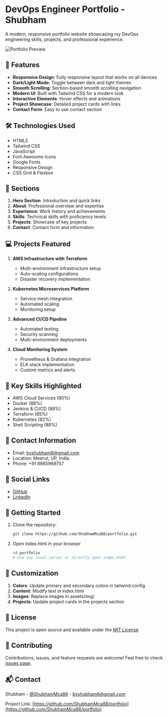 # DevOps Engineer Portfolio - Shubham

A modern, responsive portfolio website showcasing my DevOps engineering skills, projects, and professional experience.

![Portfolio Preview](assets/img/preview.png)

## 🚀 Features

- **Responsive Design**: Fully responsive layout that works on all devices
- **Dark/Light Mode**: Toggle between dark and light themes
- **Smooth Scrolling**: Section-based smooth scrolling navigation
- **Modern UI**: Built with Tailwind CSS for a modern look
- **Interactive Elements**: Hover effects and animations
- **Project Showcase**: Detailed project cards with links
- **Contact Form**: Easy to use contact section

## 🛠️ Technologies Used

- HTML5
- Tailwind CSS
- JavaScript
- Font Awesome Icons
- Google Fonts
- Responsive Design
- CSS Grid & Flexbox

## 🎯 Sections

1. **Hero Section**: Introduction and quick links
2. **About**: Professional overview and expertise
3. **Experience**: Work history and achievements
4. **Skills**: Technical skills with proficiency levels
5. **Projects**: Showcase of key projects
6. **Contact**: Contact form and information

## 💻 Projects Featured

1. **AWS Infrastructure with Terraform**
   - Multi-environment infrastructure setup
   - Auto-scaling configurations
   - Disaster recovery implementation

2. **Kubernetes Microservices Platform**
   - Service mesh integration
   - Automated scaling
   - Monitoring setup

3. **Advanced CI/CD Pipeline**
   - Automated testing
   - Security scanning
   - Multi-environment deployments

4. **Cloud Monitoring System**
   - Prometheus & Grafana integration
   - ELK stack implementation
   - Custom metrics and alerts

## 🌟 Key Skills Highlighted

- AWS Cloud Services (90%)
- Docker (88%)
- Jenkins & CI/CD (88%)
- Terraform (85%)
- Kubernetes (82%)
- Shell Scripting (88%)

## 📱 Contact Information

- Email: byshubham6@gmail.com
- Location: Meerut, UP, India
- Phone: +91 8865969757

## 🔗 Social Links

- [GitHub](https://github.com/ShubhamMca88)
- [LinkedIn](https://linkedin.com/in/shubhammca88)

## 🚀 Getting Started

1. Clone the repository:
   ```bash
   git clone https://github.com/ShubhamMca88/portfolio.git
   ```

2. Open index.html in your browser
   ```bash
   cd portfolio
   # Use any local server or directly open index.html
   ```

## 🎨 Customization

1. **Colors**: Update primary and secondary colors in tailwind.config
2. **Content**: Modify text in index.html
3. **Images**: Replace images in assets/img/
4. **Projects**: Update project cards in the projects section

## 📄 License

This project is open source and available under the [MIT License](LICENSE)

## 🤝 Contributing

Contributions, issues, and feature requests are welcome! Feel free to check [issues page](https://github.com/ShubhamMca88/portfolio/issues).

## 📬 Contact

Shubham - [@ShubhamMca88](https://github.com/ShubhamMca88) - byshubham6@gmail.com

Project Link: [https://github.com/ShubhamMca88/portfolio](https://github.com/ShubhamMca88/portfolio) 